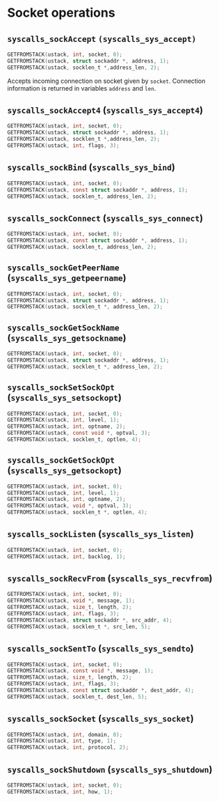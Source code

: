 # Socket operations

## `syscalls_sockAccept` `(syscalls_sys_accept)`

````C
GETFROMSTACK(ustack, int, socket, 0);
GETFROMSTACK(ustack, struct sockaddr *, address, 1);
GETFROMSTACK(ustack, socklen_t *,address_len, 2);
````

Accepts incoming connection on socket given by `socket`. Connection information is returned in variables `address` and
 `len`.

## `syscalls_sockAccept4` (`syscalls_sys_accept4`)

````C
GETFROMSTACK(ustack, int, socket, 0);
GETFROMSTACK(ustack, struct sockaddr *, address, 1);
GETFROMSTACK(ustack, socklen_t *,address_len, 2);
GETFROMSTACK(ustack, int, flags, 3);
````

## `syscalls_sockBind` (`syscalls_sys_bind`)

````C
GETFROMSTACK(ustack, int, socket, 0);
GETFROMSTACK(ustack, const struct sockaddr *, address, 1);
GETFROMSTACK(ustack, socklen_t, address_len, 2);
````

## `syscalls_sockConnect` (`syscalls_sys_connect`)

````C
GETFROMSTACK(ustack, int, socket, 0);
GETFROMSTACK(ustack, const struct sockaddr *, address, 1);
GETFROMSTACK(ustack, socklen_t, address_len, 2);
````

## `syscalls_sockGetPeerName` (`syscalls_sys_getpeername`)

````C
GETFROMSTACK(ustack, int, socket, 0);
GETFROMSTACK(ustack, struct sockaddr *, address, 1);
GETFROMSTACK(ustack, socklen_t *, address_len, 2);
````

## `syscalls_sockGetSockName` (`syscalls_sys_getsockname`)

````C
GETFROMSTACK(ustack, int, socket, 0);
GETFROMSTACK(ustack, struct sockaddr *, address, 1);
GETFROMSTACK(ustack, socklen_t *, address_len, 2);
````

## `syscalls_sockSetSockOpt` (`syscalls_sys_setsockopt`)

````C
GETFROMSTACK(ustack, int, socket, 0);
GETFROMSTACK(ustack, int, level, 1);
GETFROMSTACK(ustack, int, optname, 2);
GETFROMSTACK(ustack, const void *, optval, 3);
GETFROMSTACK(ustack, socklen_t, optlen, 4);
````

## `syscalls_sockGetSockOpt` (`syscalls_sys_getsockopt`)

````C
GETFROMSTACK(ustack, int, socket, 0);
GETFROMSTACK(ustack, int, level, 1);
GETFROMSTACK(ustack, int, optname, 2);
GETFROMSTACK(ustack, void *, optval, 3);
GETFROMSTACK(ustack, socklen_t *, optlen, 4);
````

## `syscalls_sockListen` (`syscalls_sys_listen`)

````C
GETFROMSTACK(ustack, int, socket, 0);
GETFROMSTACK(ustack, int, backlog, 1);
````

## `syscalls_sockRecvFrom` (`syscalls_sys_recvfrom`)

````C
GETFROMSTACK(ustack, int, socket, 0);
GETFROMSTACK(ustack, void *, message, 1);
GETFROMSTACK(ustack, size_t, length, 2);
GETFROMSTACK(ustack, int, flags, 3);
GETFROMSTACK(ustack, struct sockaddr *, src_addr, 4);
GETFROMSTACK(ustack, socklen_t *, src_len, 5);
````

## `syscalls_sockSentTo` (`syscalls_sys_sendto`)

````C
GETFROMSTACK(ustack, int, socket, 0);
GETFROMSTACK(ustack, const void *, message, 1);
GETFROMSTACK(ustack, size_t, length, 2);
GETFROMSTACK(ustack, int, flags, 3);
GETFROMSTACK(ustack, const struct sockaddr *, dest_addr, 4);
GETFROMSTACK(ustack, socklen_t, dest_len, 5);
````

## `syscalls_sockSocket` (`syscalls_sys_socket`)

````C
GETFROMSTACK(ustack, int, domain, 0);
GETFROMSTACK(ustack, int, type, 1);
GETFROMSTACK(ustack, int, protocol, 2);
````

## `syscalls_sockShutdown` (`syscalls_sys_shutdown`)

````C
GETFROMSTACK(ustack, int, socket, 0);
GETFROMSTACK(ustack, int, how, 1);
````
